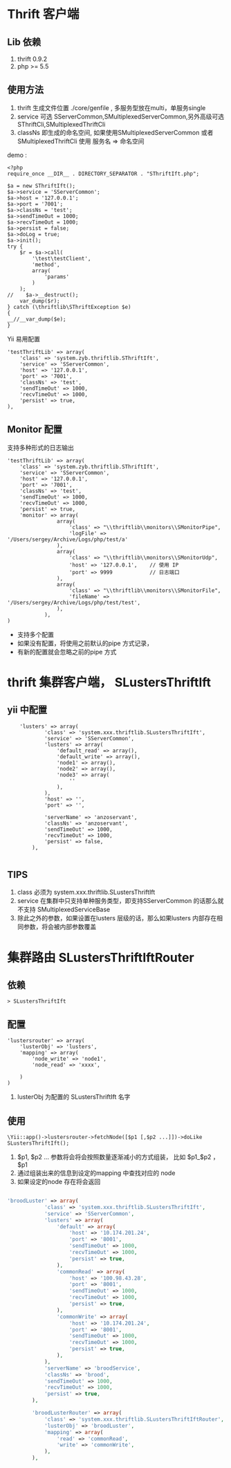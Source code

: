 # Thrift 客户端


## Lib 依赖

1. thrift 0.9.2
2. php >= 5.5

## 使用方法

1. thrift   生成文件位置 ./core/genfile , 多服务型放在multi，单服务single
2. service  可选 SServerCommon,SMultiplexedServerCommon,另外高级可选SThriftCli,SMultiplexedThriftCli
3. classNs  即生成的命名空间, 如果使用SMultiplexedServerCommon 或者 SMultiplexedThriftCli 使用 服务名 => 命名空间

demo :

```
<?php
require_once __DIR__ . DIRECTORY_SEPARATOR . "SThriftIft.php";

$a = new SThriftIft();
$a->service = 'SServerCommon';
$a->host = '127.0.0.1';
$a->port = '7001';
$a->classNs = 'test';
$a->sendTimeOut = 1000;
$a->recvTimeOut = 1000;
$a->persist = false;
$a->doLog = true;
$a->init();
try {
    $r = $a->call(
        '\test\testClient',
        'method',
        array(
            'params'
        )
    );
//    $a->__destruct();
    var_dump($r);
} catch (\thriftlib\SThriftException $e)
{
__//__var_dump($e);
}
```

Yii 易用配置

```
'testThriftLib' => array(
    'class' => 'system.zyb.thriftlib.SThriftIft',
    'service' => 'SServerCommon',
    'host' => '127.0.0.1',
    'port' => '7001',
    'classNs' => 'test',
    'sendTimeOut' => 1000,
    'recvTimeOut' => 1000,
    'persist' => true,
),

```

## Monitor 配置

支持多种形式的日志输出

```
'testThriftLib' => array(
    'class' => 'system.zyb.thriftlib.SThriftIft',
    'service' => 'SServerCommon',
    'host' => '127.0.0.1',
    'port' => '7001',
    'classNs' => 'test',
    'sendTimeOut' => 1000,
    'recvTimeOut' => 1000,
    'persist' => true,
    'monitor' => array(
                array(
                    'class' => "\\thriftlib\\monitors\\SMonitorPipe",
                    'logFile' => '/Users/sergey/Archive/Logs/php/test/a'
                ),
                array(
                    'class' => "\\thriftlib\\monitors\\SMonitorUdp",
                    'host' => '127.0.0.1',    // 使用 IP
                    'port' => 9999            // 日志端口
                ),
                array(
                    'class' => "\\thriftlib\\monitors\\SMonitorFile",
                    'fileName' => '/Users/sergey/Archive/Logs/php/test/test',
                ),
            ),
)

```

* 支持多个配置
* 如果没有配置，将使用之前默认的pipe 方式记录，
* 有新的配置就会忽略之前的pipe 方式

# thrift 集群客户端， SLustersThriftIft

## yii 中配置

```
    'lusters' => array(
            'class' => 'system.xxx.thriftlib.SLustersThriftIft',
            'service' => 'SServerCommon',
            'lusters' => array(
                'default_read' => array(),
                'default_write' => array(),
                'node1' => array(),
                'node2' => array(),
                'node3' => array(
                    ''
                ),
            ),
            'host' => '',
            'port' => '',

            'serverName' => 'anzoservant',
            'classNs' => 'anzoservant',
            'sendTimeOut' => 1000,
            'recvTimeOut' => 1000,
            'persist' => false,
        ),
        
```

## TIPS

1. class 必须为 system.xxx.thriftlib.SLustersThriftIft
2. service 在集群中只支持单种服务类型，即支持SServerCommon 的话那么就不支持 SMultiplexedServiceBase
3. 除此之外的参数，如果设置在lusters 层级的话，那么如果lusters 内部存在相同参数，将会被内部参数覆盖




# 集群路由 SLustersThriftIftRouter 

## 依赖
    
    > SLustersThriftIft
    
## 配置

```
'lustersrouter' => array(
    'lusterObj' => 'lusters',
    'mapping' => array(
        'node_write' => 'node1',
        'node_read' => 'xxxx',
        
    )
)

```

1. lusterObj 为配置的 SLustersThriftIft 名字

## 使用

```
\Yii::app()->lustersrouter->fetchNode([$p1 [,$p2 ...]])->doLike SLustersThriftIft();

```


1. $p1, $p2 ... 参数将会将会按照数量逐渐减小的方式组装， 比如 $p1_$p2 ， $p1 
2. 通过组装出来的信息到设定的mapping 中查找对应的 node
3. 如果设定的node 存在将会返回


```php

'broodLuster' => array(
            'class' => 'system.xxx.thriftlib.SLustersThriftIft',
            'service' => 'SServerCommon',
            'lusters' => array(
                'default' => array(
                    'host' => '10.174.201.24',
                    'port' => '8001',
                    'sendTimeOut' => 1000,
                    'recvTimeOut' => 1000,
                    'persist' => true,
                ),
                'commonRead' => array(
                    'host' => '100.98.43.28',
                    'port' => '8001',
                    'sendTimeOut' => 1000,
                    'recvTimeOut' => 1000,
                    'persist' => true,
                ),
                'commonWrite' => array(
                    'host' => '10.174.201.24',
                    'port' => '8001',
                    'sendTimeOut' => 1000,
                    'recvTimeOut' => 1000,
                    'persist' => true,
                ),
            ),
            'serverName' => 'broodService',
            'classNs' => 'brood',
            'sendTimeOut' => 1000,
            'recvTimeOut' => 1000,
            'persist' => true,
        ),

        'broodLusterRouter' => array(
            'class' => 'system.xxx.thriftlib.SLustersThriftIftRouter',
            'lusterObj' => 'broodLuster',
            'mapping' => array(
                'read' => 'commonRead',
                'write' => 'commonWrite',
            ),
        ),
        
```
